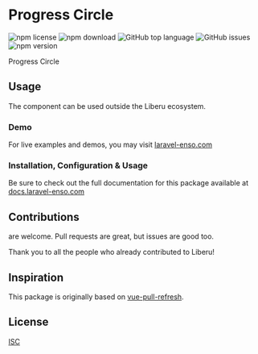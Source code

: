 # Progress Circle

![npm license](https://img.shields.io/npm/l/@enso-ui/pull-to-refresh.svg) 
![npm download](https://img.shields.io/npm/dm/@enso-ui/pull-to-refresh.svg) 
![GitHub top language](https://img.shields.io/github/languages/top/enso-ui/pull-to-refresh.svg) 
![GitHub issues](https://img.shields.io/github/issues/enso-ui/pull-to-refresh.svg) 
![npm version](https://img.shields.io/npm/v/@enso-ui/pull-to-refresh.svg) 

Progress Circle

## Usage
The component can be used outside the Liberu ecosystem.

### Demo

For live examples and demos, you may visit [laravel-enso.com](https://www.laravel-enso.com)

### Installation, Configuration & Usage

Be sure to check out the full documentation for this package available at [docs.laravel-enso.com](https://docs.laravel-enso.com/frontend/pull-to-refresh.html)

## Contributions

are welcome. Pull requests are great, but issues are good too.

Thank you to all the people who already contributed to Liberu!

## Inspiration

This package is originally based on [vue-pull-refresh](lakb248/vue-pull-refresh).

## License

[ISC](https://opensource.org/licenses/ISC)
